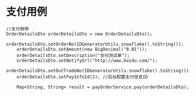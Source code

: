 支付用例
=======

    //支付用例
    OrderDetailsDto orderDetailsDto = new OrderDetailsDto();
        orderDetailsDto.setOrderNo(IDGeneratorUtils.snowflake().toString());
        orderDetailsDto.setAmount(new BigDecimal("0.01"));
        orderDetailsDto.setDescription("支付测试单");
        orderDetailsDto.setNotifyUrl("http://www.baidu.com/");
        orderDetailsDto.setOutTradeNo(IDGeneratorUtils.snowflake().toString());
        orderDetailsDto.setPayInfoId(2); //后台配置支付信息ID

        Map<String, String> result = payOrderService.pay(orderDetailsDto);